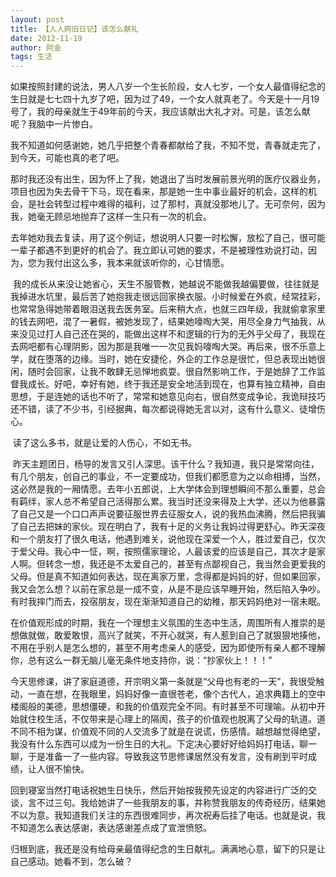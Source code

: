 ```yaml
---
layout: post
title: 【人人网旧日记】该怎么献礼
date: 2012-11-19
author: 阿金
tags: 生活
---
```


如果按照封建的说法，男人八岁一个生长阶段，女人七岁，一个女人最值得纪念的生日就是七七四十九岁了吧，因为过了49，一个女人就真老了。今天是十一月19号了，我的母亲就生于49年前的今天，我应该献出大礼才对。可是，该怎么献呢？我脑中一片惨白。

我不知道如何感谢她，她几乎把整个青春都献给了我，不知不觉，青春就走完了，到今天，可能也真的老了吧。

那时我还没有出生，因为怀上了我，她退出了当时发展前景光明的医疗仪器业务，项目也因为失去骨干下马，现在看来，那是她一生中事业最好的机会，这样的机会，是社会转型过程中难得的福利，过了那村，真就没那地儿了。无可奈何，因为我，她毫无顾忌地抛弃了这样一生只有一次的机会。

去年她劝我去复读，用了这个例证，想说明人只要一时松懈，放松了自己，很可能一辈子都遇不到更好的机会了。我立即认可她的要求，不是被理性劝说打动，因为，您为我付出这么多，我本来就该听你的，心甘情愿。

 我的成长从来没让她省心，天生不服管教，她越说不能做我越偏要做，往往就是我掉进水坑里，最后苦了她抱我走很远回家换衣服。小时候爱在外疯，经常挂彩，也常常急得她带着眼泪送我去医务室。后来稍大点，也就三四年级，我就偷拿家里的钱去网吧，混了一暑假，被她发现了，结果她嚎啕大哭，用尽全身力气抽我，从来没见过打人自己还在哭的，能做出这样不和逻辑的行为的无外乎父母了，我现在去网吧都有心理阴影，因为那是我唯一一次见我妈嚎啕大哭。再后来，很不乐意上学，就在堕落的边缘。当时，她在安捷伦，外企的工作总是很忙，但总表现出她很闲，随时会回家，让我不敢肆无忌惮地疯耍。很自然影响工作，于是她辞了工作监督我成长。好吧，幸好有她，终于我还是安全地活到现在，也算有独立精神，自由思想，于是连她的话也不听了，常常和她意见向右，很自然变成争论，我诡辩技巧还不错，读了不少书，引经据典，每次都说得她无言以对，这有什么意义、徒增伤心。

 读了这么多书，就是让爱的人伤心，不如无书。

 昨天主题团日，杨导的发言又引人深思。该干什么？我知道，我只是常常向往，有几个朋友，创自己的事业，不一定要成功，但我们都愿意为之以命相搏，当然，这必然是我的一厢情愿。去年小五郎说，上大学体会到理想瞬间不那么重要，总会有羁绊，家人总不希望自己活得那么累。我当时还没来得及上大学，还以为他暴露了自己又是一个口口声声说要征服世界去征服女人，说的我热血沸腾，然后把我骗了自己去把妹的家伙。现在明白了，我有十足的义务让我妈过得更舒心。昨天深夜和一个朋友打了很久电话，他遇到难关，说他现在深爱一个人，胜过爱自己，仅次于爱父母。我心中一怔，啊，按照儒家理论，人最该爱的应该是自己，其次才是家人啊。但转念一想，我还是不太爱自己的，甚至有点鄙视自己，我当然会更爱我的父母。但是真不知道如何表达，现在离家万里，念得都是妈妈的好，但如果回家，我又会怎么想？以前在家总是一成不变，从是不是应该早睡开始，然后陷入争吵。有时我摔门而去，投宿朋友，现在渐渐知道自己的幼稚，那天妈妈绝对一宿未眠。

在价值观形成的时期，我在一个理想主义氛围的生态中生活，周围所有人推崇的是想做就做，敢爱敢恨，高兴了就笑，不开心就哭，有人惹到自己了就狠狠地揍他，不用在乎别人是怎么想的，甚至不用考虑亲人的感受，因为即使所有亲人都不理解你，总有这么一群无脑儿毫无条件地支持你，说：“抄家伙上！！！”

今天思修课，讲了家庭道德，开宗明义第一条就是“父母也有老的一天”，我很受触动，一直在想，在我眼里，妈妈好像一直很苍老，像个古代人，追求典籍上的空中楼阁般的美德，思想僵硬，和我的价值观完全不同。有时甚至不可理喻。从初中开始就住校生活，不仅带来是心理上的隔阂，孩子的价值观也脱离了父母的轨道。道不同不相为谋，价值观不同的人交流多了就是在说谎，伤感情。越想越觉得绝望，我没有什么东西可以成为一份生日的大礼。下定决心要好好给妈妈打电话，聊一聊，于是准备一了一些内容。导致我这节思修课居然没有发言，没有刷到平时成绩，让人很不愉快。

回到寝室当然打电话祝她生日快乐，然后开始按我预先设定的内容进行广泛的交谈，言不过三句。我给她讲了一些我朋友的事，并称赞我朋友的传奇经历，结果她不以为意。我知道我们关注的东西很难同步，再次祝寿后挂了电话。也就是说，我不知道怎么表达感谢，表达感谢差点成了宣泄愤怒。

归根到底，我还是没有给母亲最值得纪念的生日献礼。满满地心意，留下的只是让自己感动。她看不到，怎么破？
